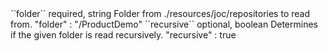 <tr>
<td>``folder``</td>
<td>required, string</td>
<td>Folder from ./resources/joc/repositories to read from.</td>
<td>"folder" : "/ProductDemo"</td>
<td></td>
</tr>
<tr>
<td>``recursive``</td>
<td>optional, boolean</td>
<td>Determines if the given folder is read recursively.</td>
<td>"recursive" : true</td>
<td></td>
</tr>
